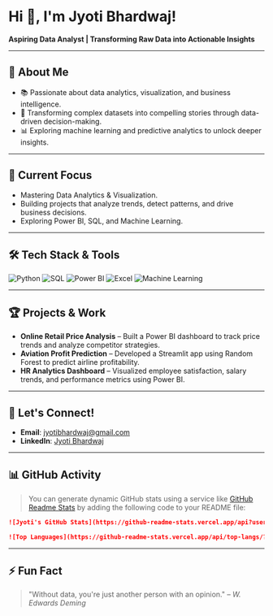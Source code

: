 # Hi 👋, I'm Jyoti Bhardwaj!

**Aspiring Data Analyst | Transforming Raw Data into Actionable Insights**

---

## 🌟 **About Me**
- 📚 Passionate about data analytics, visualization, and business intelligence.
- 💼 Transforming complex datasets into compelling stories through data-driven decision-making.
- 📊 Exploring machine learning and predictive analytics to unlock deeper insights.

---

## 🔄 **Current Focus**
- Mastering Data Analytics & Visualization.
- Building projects that analyze trends, detect patterns, and drive business decisions.
- Exploring Power BI, SQL, and Machine Learning.

---

## 🛠 **Tech Stack & Tools**

![Python](https://img.shields.io/badge/Python-3776AB?style=for-the-badge&logo=python&logoColor=white)
![SQL](https://img.shields.io/badge/SQL-CC2927?style=for-the-badge&logo=Microsoft-SQL-Server&logoColor=white)
![Power BI](https://img.shields.io/badge/Power%20BI-F2C811?style=for-the-badge&logo=powerbi&logoColor=white)
![Excel](https://img.shields.io/badge/Excel-217346?style=for-the-badge&logo=microsoft-excel&logoColor=white)
![Machine Learning](https://img.shields.io/badge/Machine%20Learning-FF6F00?style=for-the-badge&logo=scikit-learn&logoColor=white)

---

## 🏆 **Projects & Work**
- **Online Retail Price Analysis** – Built a Power BI dashboard to track price trends and analyze competitor strategies.
- **Aviation Profit Prediction** – Developed a Streamlit app using Random Forest to predict airline profitability.
- **HR Analytics Dashboard** – Visualized employee satisfaction, salary trends, and performance metrics using Power BI.

---

## 💌 **Let's Connect!**
- **Email**: jyotibhardwaj@gmail.com
- **LinkedIn**: [Jyoti Bhardwaj](https://www.linkedin.com/in/jyotibhardwaj2798)

---

## 📊 **GitHub Activity**

> You can generate dynamic GitHub stats using a service like [GitHub Readme Stats](https://github.com/anuraghazra/github-readme-stats) by adding the following code to your README file:

```md
![Jyoti's GitHub Stats](https://github-readme-stats.vercel.app/api?username=JyotiBhardwaj&show_icons=true&theme=radical)

![Top Languages](https://github-readme-stats.vercel.app/api/top-langs/?username=JyotiBhardwaj&layout=compact&theme=radical)
```

---

## ⚡ **Fun Fact**
> "Without data, you're just another person with an opinion." – *W. Edwards Deming*



